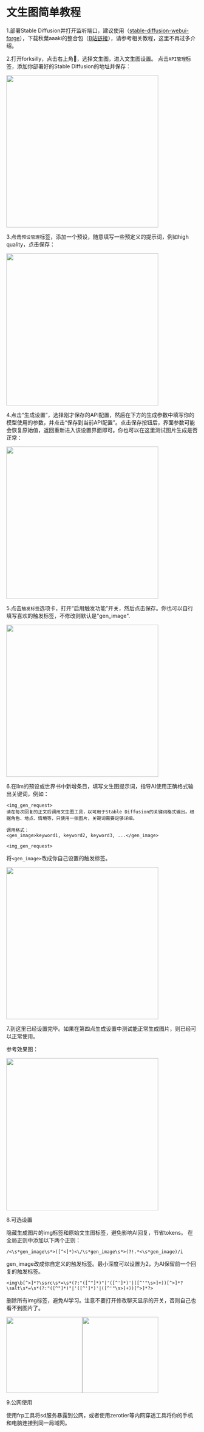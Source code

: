 # 文生图简单教程

1.部署Stable Diffusion并打开监听端口，建议使用（[stable-diffusion-webui-forge](https://github.com/lllyasviel/stable-diffusion-webui-forge)），下载秋葉aaaki的整合包（[B站链接](https://www.bilibili.com/video/BV1rc6nYNEYo)），请参考相关教程，这里不再过多介绍。

2.打开forksilly，点击右上角🔧，选择文生图，进入文生图设置。
点击`API管理`标签，添加你部署好的Stable Diffusion的地址并保存：

<img src="./images/help/sdAPI.png" width="400"/>

3.点击`预设管理`标签，添加一个预设，随意填写一些预定义的提示词，例如high quality，点击保存：

<img src="./images/help/imggenPreset.png" width="400"/>

4.点击“生成设置”，选择刚才保存的API配置，然后在下方的生成参数中填写你的模型使用的参数，并点击“保存到当前API配置”。点击保存按钮后，界面参数可能会恢复原始值，返回重新进入该设置界面即可。你也可以在这里测试图片生成是否正常：

<img src="./images/help/imggenParameter.png" width="400"/>

5.点击`触发标签`选项卡，打开“启用触发功能”开关，然后点击保存。你也可以自行填写喜欢的触发标签，不修改则默认是"gen_image".

<img src="./images/help/imggenTrigger.png" width="400"/>

6.在llm的预设或世界书中新增条目，填写文生图提示词，指导AI使用正确格式输出关键词，例如：

```
<img_gen_request>
请在每次回复的正文后调用文生图工具，以可用于Stable Diffusion的关键词格式输出。根据角色、地点、情境等，只使用一张图片，关键词需要足够详细。

调用格式：
<gen_image>keyword1, keyword2, keyword3, ...</gen_image>

<img_gen_request>

```

将`<gen_image>`改成你自己设置的触发标签。

<img src="./images/help/imggenPrompt.png" width="400"/>

7.到这里已经设置完毕。如果在第四点生成设置中测试能正常生成图片，则已经可以正常使用。

参考效果图：

<img src="./images/help/ReferenceImg.jpg" width="400"/>

8.可选设置

隐藏生成图片的img标签和原始文生图标签，避免影响AI回复，节省tokens。
在全局正则中添加以下两个正则：

`/<\s*gen_image\s*>([^<]*)<\/\s*gen_image\s*>(?!.*<\s*gen_image)/i`

gen_image改成你自定义的触发标签。最小深度可以设置为2，为AI保留前一个回复的触发标签。

`<img\b[^>]*?\ssrc\s*=\s*(?:"([^"]*)"|'([^']*)'|([^'"\s>]+))[^>]*?\salt\s*=\s*(?:"([^"]*)"|'([^']*)'|([^'"\s>]+))[^>]*?>`

删除所有img标签，避免AI学习。注意不要打开修改聊天显示的开关，否则自己也看不到图片了。

<img src="./images/help/noGentag.jpg" width="200"/><img src="./images/help/noImgtag.jpg" width="200"/>

9.公网使用

使用frp工具将sd服务暴露到公网，或者使用zerotier等内网穿透工具将你的手机和电脑连接到同一局域网。
